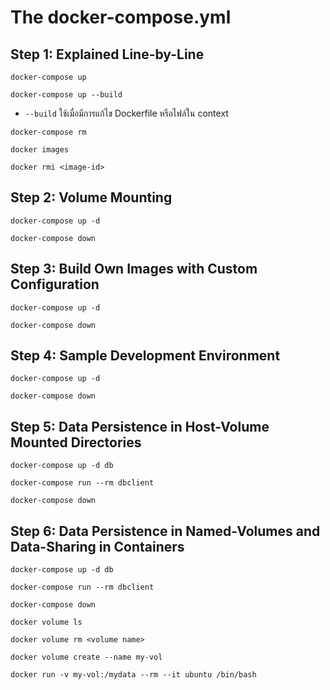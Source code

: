 # The docker-compose.yml

## Step 1: Explained Line-by-Line

`docker-compose up`

`docker-compose up --build`

- `--build` ใช้เมื่อมีการแก้ไข Dockerfile หรือไฟล์ใน context

`docker-compose rm`

`docker images`

`docker rmi <image-id>`

## Step 2: Volume Mounting

`docker-compose up -d`

`docker-compose down`

## Step 3: Build Own Images with Custom Configuration

`docker-compose up -d`

`docker-compose down`

## Step 4: Sample Development Environment

`docker-compose up -d`

`docker-compose down`

## Step 5: Data Persistence in Host-Volume Mounted Directories

`docker-compose up -d db`

`docker-compose run --rm dbclient`

`docker-compose down`

## Step 6: Data Persistence in Named-Volumes and Data-Sharing in Containers

`docker-compose up -d db`

`docker-compose run --rm dbclient`

`docker-compose down`

`docker volume ls`

`docker volume rm <volume name>`

`docker volume create --name my-vol`

`docker run -v my-vol:/mydata --rm --it ubuntu /bin/bash`
